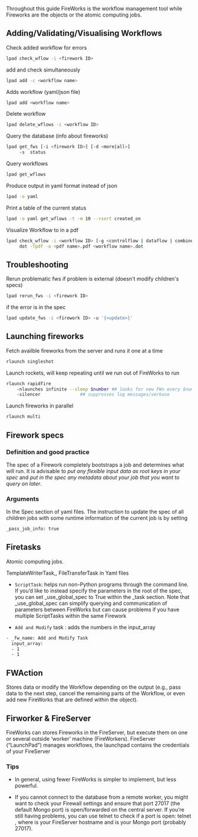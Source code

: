 Throughout this guide FireWorks is the workflow management tool while Fireworks are the objects or the atomic computing jobs.

## Adding/Validating/Visualising Workflows

Check added workflow for errors
```bash
lpad check_wflow -i <firework ID>
```
add and check simultaneously
```bash
lpad add -c <workflow name>
```
Adds workflow (yaml/json file)
```bash
lpad add <workflow name>					
```
Delete workflow
```bash
lpad delete_wflows -i <workflow ID>
```
Query the database (info about fireworks)
```bash
lpad get_fws [-i <firework ID>] [-d <more|all>]
     -s  status
```
Query workflows
```bash
lpad get_wflows
```
Produce output in yaml format instead of json
```bash
lpad -o yaml
```
Print a table of the current status
```bash
lpad -o yaml get_wflows -t -m 10 --rsort created_on 
```
Visualize Workflow to in a pdf
```bash
lpad check_wflow -i <workflow ID> [-g <controlflow | dataflow | combined>] [-f <workflow name>]
     dot -Tpdf -o <pdf name>.pdf <workflow name>.dot
```

## Troubleshooting

Rerun problematic fws if problem is external (doesn't modify children's specs)
```bash
lpad rerun_fws -i <firework ID>
```
if the error is in the spec
```bash
lpad update_fws -i <firework ID> -u '{<update>}'
```
## Launching fireworks

Fetch availble fireworks from the server and runs it one at a time
```bash
rlaunch singleshot
```

Launch rockets, will keep repeating until we run out of FireWorks to run
```bash
rlaunch rapidfire
	-nlaunches infinite --sleep $number	## looks for new FWs every $number seconds
	-silencer				## suppresses log messages/verbose
```
Launch fireworks in parallel
```bash
rlaunch multi
```


## Firework specs

### Definition and good practice
The spec of a Firework completely bootstraps a job and determines what will run. It is advisable to *put any flexible input data as root keys in your spec* and 
*put in the spec any metadata about your job that you want to query on later*.

### Arguments
In the Spec section of yaml files. The instruction to update the spec of all children jobs with some runtime information of the current job is by setting
```bash
_pass_job_info: true
```

## Firetasks

Atomic computing jobs. 

TemplateWriterTask,, FileTransferTask in Yaml files

* `ScriptTask`:  helps run non-Python programs through the command line. If you’d like to instead specify the parameters in the root of the spec, you can set _use_global_spec to True within the _task section. Note that _use_global_spec can simplify querying and communication of parameters between FireWorks but can cause problems if you have multiple ScriptTasks within the same Firework

* `Add and Modify` task  : adds the numbers in the input_array
```bash
- _fw_name: Add and Modify Task
  input_array:
  - 1
  - 1
```

## FWAction

Stores data or modify the Workflow depending on the output (e.g., pass data to the next step, cancel the remaining parts of the Workflow, or even add new FireWorks that are defined within the object).

## Firworker & FireServer

FireWorks can stores Fireworks in the FireServer, but execute them on one or several outside ‘worker’ machine (FireWorkers). FireServer (“LaunchPad”) manages workflows, the launchpad contains the credentials of your FireServer

### Tips

* In general, using fewer FireWorks is simpler to implement, but less powerful.

* If you cannot connect to the database from a remote worker, you might want to check your Firewall settings and ensure that port 27017 (the default Mongo port) is open/forwarded on the central server.  If you’re still having problems, you can use telnet to check if a port is open: telnet <HOSTNAME> <PORTNAME>, where <HOSTNAME> is your FireServer hostname and <PORTNAME> is your Mongo port (probably 27017).
